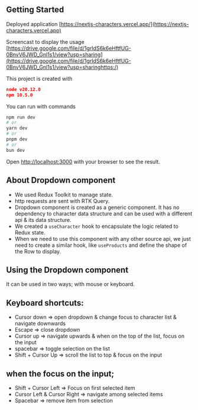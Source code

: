 ## Getting Started

Deployed application [https://nextjs-characters.vercel.app/](https://nextjs-characters.vercel.app)

Screencast to display the usage [https://drive.google.com/file/d/1grIdS6k6eHftfUG-0BnvV6JWD_Gnl1s1/view?usp=sharing](https://drive.google.com/file/d/1grIdS6k6eHftfUG-0BnvV6JWD_Gnl1s1/view?usp=sharinghttps:/)

This project is created with

```json
node v20.12.0
npm 10.5.0
```

You can run with commands

```bash
npm run dev
# or
yarn dev
# or
pnpm dev
# or
bun dev
```

Open [http://localhost:3000](http://localhost:3000) with your browser to see the result.

## About Dropdown component

- We used Redux Toolkit to manage state.
- http requests are sent with RTK Query.
- Dropdown component is created as a generic component. It has no dependency to character data structure and can be used with a different api & its data structure.
- We created a `useCharacter` hook to encapsulate the logic related to Redux state.
- When we need to use this component with any other source api, we just need to create a similar hook, like `useProducts` and define the shape of the Row to display.

## Using the Dropdown component

It can be used in two ways; with mouse or keyboard.

## Keyboard shortcuts:

- Cursor down => open dropdown & change focus to character list & navigate downwards
- Escape => close dropdown
- Cursor up => navigate upwards & when on the top of the list, focus on the input
- spacebar => toggle selection on the list
- Shift + Cursor Up => scroll the list to top & focus on the input

## when the focus on the input;

- Shift + Cursor Left => Focus on first selected item
- Cursor Left & Cursor Right => navigate among selected items
- Spacebar => remove item from selection
